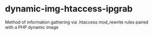 # dynamic-img-htaccess-ipgrab
Method of information gathering via .htaccess mod_rewrite rules paired with a PHP dynamic image
